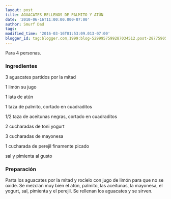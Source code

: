 ```yaml
---
layout: post
title: AGUACATES RELLENOS DE PALMITO Y ATÚN
date: '2010-06-16T11:00:00.000-07:00'
author: Smurf Dad
tags: 
modified_time: '2016-03-16T01:53:09.013-07:00'
blogger_id: tag:blogger.com,1999:blog-5299957599287034512.post-2877590568666873510
---
```


Para 4 personas.

<h3>Ingredientes</h3>

3 aguacates partidos por la mitad

1 limón su jugo

1 lata de atún

1 taza de palmito, cortado en cuadraditos

1/2 taza de aceitunas negras, cortado en cuadraditos

2 cucharadas de toni yogurt

3 cucharadas de mayonesa

1 cucharada de perejil finamente picado

sal y pimienta al gusto

<h3>Preparación</h3>

Parta los aguacates por la mitad y rocíelo con jugo de limón para que no se oxide. Se mezclan muy bien el atún, palmito, las aceitunas, la mayonesa, el yogurt, sal, pimienta y el perejil. Se rellenan los aguacates y se sirven.

